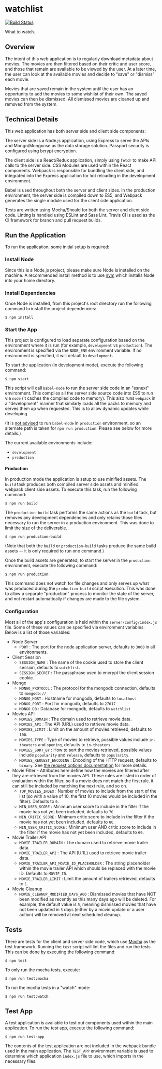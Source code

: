 # watchlist #

[![Build Status][travis-image]][travis-url]

What to watch.

## Overview ##

The intent of this web application is to regularly download metadata about
movies. The movies are then filtered based on their critic and user score,
and those that remain are available to be viewed by the user. At a later
time, the user can look at the available movies and decide to "save" or
"dismiss" each movie.

Movies that are saved remain in the system until the user has an opportunity
to add the movies to some wishlist of their own. The saved movies can then
be dismissed. All dismissed movies are cleaned up and removed from the system.

## Technical Details ##

This web application has both server side and client side components:

The server side is a Node.js application, using Express to serve the APIs and
Mongo/Mongoose as the data storage solution. Passport security is configured
using bcrypt encryption.

The client side is a React/Redux application, simply using `fetch` to make
API calls to the server side. CSS Modules are used within the React
components. Webpack is responsible for bundling the client side, and
integrated into the Express application for hot reloading in the development
environment.

Babel is used throughout both the server and client sides. In the production
environment, the server side is compiled down to ES5, and Webpack generates
the single module used for the client side application.

Tests are written using Mocha/Should for both the server and client side code.
Linting is handled using ESLint and Sass Lint. Travis CI is used as the
CI framework for branch and pull request builds.

## Run the Application ##

To run the application, some initial setup is required:

### Install Node ###

Since this is a Node.js project, please make sure Node is installed on the
machine. A recommended install method is to use
[nvm](https://github.com/creationix/nvm) which installs Node into your
home directory.

### Install Dependencies ###

Once Node is installed, from this project's root directory run the following
command to install the project dependencies:

`$ npm install`

### Start the App ###

This project is configured to load separate configuration based on the
environment where it is run (for example, `development` vs `production`).
The environment is specified via the `NODE_ENV` environment variable.
If no environment is specified, it will default to `development`.

To start the application (in development mode), execute the following command:

`$ npm start`

This script will call `babel-node` to run the server side code in an "esnext"
environment. This compiles all the server side source code into ES5 to run
via `node` (it caches the compiled code to memory). This also runs `webpack`
in a "development" manner that similarly loads all the packs to memory and serves
them up when requested. This is to allow dynamic updates while developing.

(It is [not advised](https://babeljs.io/docs/usage/cli/#babel-node)
to run `babel-node` in `production` environment, so an alternate path is taken
for `npm run production`. Please see below for more details.)

The current available environments include:

*   `development`
*   `production`

#### Production ####

In production mode the application is setup to use minified assets.
The `build` task produces both compiled server side assets and minified
webpack client side assets. To execute this task, run the following command:

`$ npm run build`

The `production-build` task performs the same actions as the `build` task,
but removes any development dependencies and only retains those files necessary
to run the server in a production environment. This was done to limit the size
of the deliverable.

`$ npm run production-build`

(Note that both the `build` or `production-build` tasks produce the same build
assets -- it is only required to run one command.)

Once the build assets are generated, to start the server in the `production`
environment, execute the following command:

`$ npm run production`

This command does not watch for file changes and only serves up what was produced
during the `production-build` script execution. This was done to allow a separate
"production" process to monitor the state of the server, and not restart
automatically if changes are made to the file system.

### Configuration ###

Most all of the app's configuration is held within the `server/config/index.js`
file. Some of these values can be specified via environment variables. Below is
a list of those variables:

* Node Server
    * `PORT` : The port for the node application server, defaults to `3000` in
    all environments.
* Client Session
    * `SESSION_NAME` : The name of the cookie used to store the client session,
    defaults to `watchlist`.
    * `SESSION_SECRET` : The passphrase used to encrypt the client session cookie.
* Mongo
    * `MONGO_PROTOCOL` : The protocol for the mongodb connection, defaults to
    `mongodb://`
    * `MONGO_HOST` : Hostname for mongodb, defaults to `localhost`
    * `MONGO_PORT` : Port for mongodb, defaults to `27017`
    * `MONGO_DB` : Database for mongodb, defaults to `watchlist`
* Movies API
    * `MOVIES_DOMAIN` : The domain used to retrieve movie data.
    * `MOVIES_API` : The API (URL) used to retrieve movie data.
    * `MOVIES_LIMIT` : Limit on the amount of movies retrieved, defaults to `100`.
    * `MOVIES_TYPE` : Type of movies to retrieve, possible values include
    `in-theaters` and `opening`, defaults to `in-theaters`.
    * `MOVIES_SORT_BY` : How to sort the movies retrieved, possible values
    include `popularity` and `release`, defaults to `popularity`.
    * `MOVIES_REQUEST_ENCODING` : Encoding of the HTTP request, defaults to
    `binary`. See
    [the request options documentation](https://github.com/request/request#requestoptions-callback)
    for more details.
* Movie Filter - Attributes here define how the movies are filtered after they
are retrieved from the movies API. These rules are listed in order of evaluation
within the filter, so if a movie does not match the first rule, it can still
be included by matching the next rule, and so on.
    * `TOP_MOVIES_INDEX` : Number of movies to include from the start of the
    list (so with a value of 10, the first 10 movies would be included in the
    filter). Defaults to `0`.
    * `MIN_USER_SCORE` : Minimum user score to include in the filter if the
    movie has not yet been included, defaults to `70`.
    * `MIN_CRITIC_SCORE` : Minimum critic score to include in the filter if
    the movie has not yet been included, defaults to `80`.
    * `MIN_USER_CRITIC_SCORE` : Minimum user AND critic score to include in
    the filter if the movie has not yet been included, defaults to `60`.
* Movie Trailer API
    * `MOVIE_TRAILER_DOMAIN` : The domain used to retrieve movie trailer data.
    * `MOVIE_TRAILER_API` : The API (URL) used to retrieve movie trailer data.
    * `MOVIE_TRAILER_API_MOVIE_ID_PLACEHOLDER` : The string placeholder within
    the movie trailer API which should be replaced with the movie ID. Defaults
    to `MOVIE_ID`.
    * `MOVIE_TRAILER_LIMIT` : Limit the amount of trailers retrieved, defaults
    to `1`.
* Movie Cleanup
    * `MOVIE_CLEANUP_MODIFIED_DAYS_AGO` : Dismissed movies that have NOT been
    modified as recently as this many days ago will be deleted. For example,
    the default value is `5`, meaning dismissed movies that have not been
    updated in `5` days (either by a movie update or a user action) will be
    removed at next scheduled cleanup.

## Tests ##

There are tests for the client and server side code, which use
[Mocha](https://mochajs.org/) as the test framework. Running the `test`
script will lint the files and run the tests. This can be done by
executing the following command:

`$ npm test`

To only run the mocha tests, execute:

`$ npm run test:mocha`

To run the mocha tests in a "watch" mode:

`$ npm run test:watch`

## Test App ##

A test application is available to test out components used within the main
application. To run the test app, execute the following command:

`$ npm run test-app`

The contents of the test application are not included in the webpack bundle
used in the main application. The `TEST_APP` environment variable is used
to determine which application `index.js` file to use, which imports in the
necessary files.

[travis-image]: https://img.shields.io/travis/dylants/watchlist/master.svg
[travis-url]: https://travis-ci.org/dylants/watchlist
